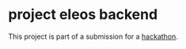 # project eleos backend

This project is part of a submission for a [hackathon](https://devpost.com/software/project-eleos).
